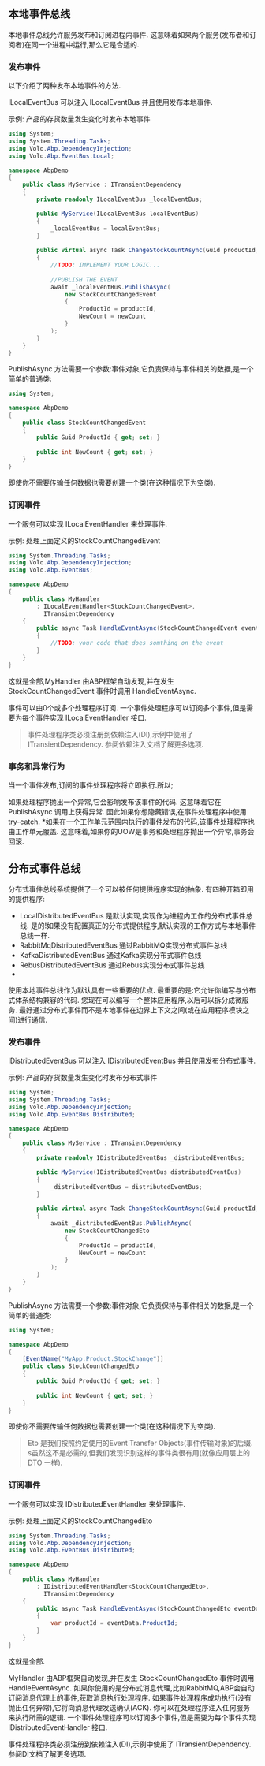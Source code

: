 ## 本地事件总线
本地事件总线允许服务发布和订阅进程内事件. 这意味着如果两个服务(发布者和订阅者)在同一个进程中运行,那么它是合适的.

### 发布事件
以下介绍了两种发布本地事件的方法.

ILocalEventBus
可以注入 ILocalEventBus 并且使用发布本地事件.

示例: 产品的存货数量发生变化时发布本地事件
``` cs
using System;
using System.Threading.Tasks;
using Volo.Abp.DependencyInjection;
using Volo.Abp.EventBus.Local;

namespace AbpDemo
{
    public class MyService : ITransientDependency
    {
        private readonly ILocalEventBus _localEventBus;

        public MyService(ILocalEventBus localEventBus)
        {
            _localEventBus = localEventBus;
        }
        
        public virtual async Task ChangeStockCountAsync(Guid productId, int newCount)
        {
            //TODO: IMPLEMENT YOUR LOGIC...
            
            //PUBLISH THE EVENT
            await _localEventBus.PublishAsync(
                new StockCountChangedEvent
                {
                    ProductId = productId,
                    NewCount = newCount
                }
            );
        }
    }
}
```
PublishAsync 方法需要一个参数:事件对象,它负责保持与事件相关的数据,是一个简单的普通类:
``` cs
using System;

namespace AbpDemo
{
    public class StockCountChangedEvent
    {
        public Guid ProductId { get; set; }
        
        public int NewCount { get; set; }
    }
}
```
即使你不需要传输任何数据也需要创建一个类(在这种情况下为空类).
### 订阅事件
一个服务可以实现 ILocalEventHandler<TEvent> 来处理事件.

示例: 处理上面定义的StockCountChangedEvent
``` cs
using System.Threading.Tasks;
using Volo.Abp.DependencyInjection;
using Volo.Abp.EventBus;

namespace AbpDemo
{
    public class MyHandler
        : ILocalEventHandler<StockCountChangedEvent>,
          ITransientDependency
    {
        public async Task HandleEventAsync(StockCountChangedEvent eventData)
        {
            //TODO: your code that does somthing on the event
        }
    }
}
```
这就是全部,MyHandler 由ABP框架自动发现,并在发生 StockCountChangedEvent 事件时调用 HandleEventAsync.

事件可以由0个或多个处理程序订阅.
一个事件处理程序可以订阅多个事件,但是需要为每个事件实现 ILocalEventHandler<TEvent> 接口.

> 事件处理程序类必须注册到依赖注入(DI),示例中使用了 ITransientDependency. 参阅依赖注入文档了解更多选项.

### 事务和异常行为
当一个事件发布,订阅的事件处理程序将立即执行.所以;

如果处理程序抛出一个异常,它会影响发布该事件的代码. 这意味着它在 PublishAsync 调用上获得异常. 因此如果你想隐藏错误,在事件处理程序中使用try-catch. *如果在一个工作单元范围内执行的事件发布的代码,该事件处理程序也由工作单元覆盖. 这意味着,如果你的UOW是事务和处理程序抛出一个异常,事务会回滚.

## 分布式事件总线
分布式事件总线系统提供了一个可以被任何提供程序实现的抽象. 有四种开箱即用的提供程序:

- LocalDistributedEventBus 是默认实现,实现作为进程内工作的分布式事件总线. 是的!如果没有配置真正的分布式提供程序,默认实现的工作方式与本地事件总线一样.
- RabbitMqDistributedEventBus 通过RabbitMQ实现分布式事件总线
- KafkaDistributedEventBus 通过Kafka实现分布式事件总线
- RebusDistributedEventBus 通过Rebus实现分布式事件总线
- 
使用本地事件总线作为默认具有一些重要的优点. 最重要的是:它允许你编写与分布式体系结构兼容的代码. 您现在可以编写一个整体应用程序,以后可以拆分成微服务. 最好通过分布式事件而不是本地事件在边界上下文之间(或在应用程序模块之间)进行通信.

### 发布事件
IDistributedEventBus
可以注入 IDistributedEventBus 并且使用发布分布式事件.

示例: 产品的存货数量发生变化时发布分布式事件
``` cs
using System;
using System.Threading.Tasks;
using Volo.Abp.DependencyInjection;
using Volo.Abp.EventBus.Distributed;

namespace AbpDemo
{
    public class MyService : ITransientDependency
    {
        private readonly IDistributedEventBus _distributedEventBus;

        public MyService(IDistributedEventBus distributedEventBus)
        {
            _distributedEventBus = distributedEventBus;
        }
        
        public virtual async Task ChangeStockCountAsync(Guid productId, int newCount)
        {
            await _distributedEventBus.PublishAsync(
                new StockCountChangedEto
                {
                    ProductId = productId,
                    NewCount = newCount
                }
            );
        }
    }
}
```
PublishAsync 方法需要一个参数:事件对象,它负责保持与事件相关的数据,是一个简单的普通类:
``` cs
using System;

namespace AbpDemo
{
    [EventName("MyApp.Product.StockChange")]
    public class StockCountChangedEto
    {
        public Guid ProductId { get; set; }
        
        public int NewCount { get; set; }
    }
}
```
即使你不需要传输任何数据也需要创建一个类(在这种情况下为空类).

> Eto 是我们按照约定使用的Event Transfer Objects(事件传输对象)的后缀. s虽然这不是必需的,但我们发现识别这样的事件类很有用(就像应用层上的DTO 一样).

### 订阅事件
一个服务可以实现 IDistributedEventHandler<TEvent> 来处理事件.

示例: 处理上面定义的StockCountChangedEto
``` cs
using System.Threading.Tasks;
using Volo.Abp.DependencyInjection;
using Volo.Abp.EventBus.Distributed;

namespace AbpDemo
{
    public class MyHandler
        : IDistributedEventHandler<StockCountChangedEto>,
          ITransientDependency
    {
        public async Task HandleEventAsync(StockCountChangedEto eventData)
        {
            var productId = eventData.ProductId;
        }
    }
}
```
这就是全部.

MyHandler 由ABP框架自动发现,并在发生 StockCountChangedEto 事件时调用 HandleEventAsync.
如果你使用的是分布式消息代理,比如RabbitMQ,ABP会自动订阅消息代理上的事件,获取消息执行处理程序.
如果事件处理程序成功执行(没有抛出任何异常),它将向消息代理发送确认(ACK).
你可以在处理程序注入任何服务来执行所需的逻辑. 一个事件处理程序可以订阅多个事件,但是需要为每个事件实现 IDistributedEventHandler<TEvent> 接口.

事件处理程序类必须注册到依赖注入(DI),示例中使用了 ITransientDependency. 参阅DI文档了解更多选项.